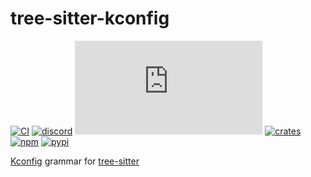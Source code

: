 # tree-sitter-kconfig

[![CI][ci]](https://github.com/tree-sitter-grammars/tree-sitter-kconfig/actions/workflows/ci.yml)
[![discord][discord]](https://discord.gg/w7nTvsVJhm)
[![matrix][matrix]](https://matrix.to/#/#tree-sitter-chat:matrix.org)
[![crates][crates]](https://crates.io/crates/tree-sitter-kconfig)
[![npm][npm]](https://www.npmjs.com/package/tree-sitter-kconfig)
[![pypi][pypi]](https://pypi.org/project/tree-sitter-kconfig)

[Kconfig](https://www.kernel.org/doc/html/next/kbuild/kconfig-language.html)
grammar for [tree-sitter](https://github.com/tree-sitter/tree-sitter)

[ci]: https://img.shields.io/github/actions/workflow/status/tree-sitter-grammars/tree-sitter-kconfig/ci.yml?logo=github&label=CI
[discord]: https://img.shields.io/discord/1063097320771698699?logo=discord&label=discord
[matrix]: https://img.shields.io/matrix/tree-sitter-chat%3Amatrix.org?logo=matrix&label=matrix
[npm]: https://img.shields.io/npm/v/tree-sitter-kconfig?logo=npm
[crates]: https://img.shields.io/crates/v/tree-sitter-kconfig?logo=rust
[pypi]: https://img.shields.io/pypi/v/tree-sitter-kconfig?logo=pypi&logoColor=ffd242
